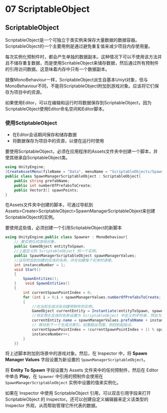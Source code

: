 # 07 ScriptableObject

## ScriptableObject

ScriptableObject是一个可独立于类实例来保存大量数据的数据容器。ScriptableObject的一个主要用例是通过避免重复值来减少项目内存使用量。

每次实例化预制件时，都会产生单独的数据副本。这种情况下可以不使用该方法并且不储存重复数据，而是使用ScritableObject来储存数据，然后通过所有预制件的引用访问数据。这意味着内存中只有一个数据副本。

就像MonoBehaviour一样，ScriptableObject派生自基本Uniyt对象，但与MonoBehaviour不同，不能将ScriptableObject附加到游戏对象。应该将它们保存为项目中的资源。

如果使用Editor，可以在编辑和运行时将数据保存到ScriptableObject，因为ScriptableObject使用Editor命名空间和Editor脚本。

### 使用SctiptableObject

- 在Editor会话期间保存和储存数据
- 将数据保存为项目中的资源，以便在运行时使用

要使用ScriptableObject，必须在应用程序的Assets文件夹中创建一个脚本，并使其继承自ScriptableObject类。

```C#
using UnityEngine;
[CreateAssetMenu(fileName = "Data", menuName = "ScriptableObjects/SpawnManagerScriptableObject", order = 1)]
public class SpawnManagerScriptableObject : ScriptableObject{    
    public string prefabName;   
    public int numberOfPrefabsToCreate;   
    public Vector3[] spawnPoints;
}
```

在Assets文件夹中创建的脚本，可通过导航到Assets>Create>ScriptableObject>SpawnManagerScriptableObjext来创建ScriptableObject的实例。

要使用这些值，必须创建一个引用SctiptableObject的新脚本

```C#
using UnityEngine;public class Spawner : MonoBehaviour{ 
    // 要实例化的游戏对象。   
    public GameObject entityToSpawn; 
    //上面定义的 ScriptableObject 的一个实例。 
    public SpawnManagerScriptableObject spawnManagerValues;    
    //这将附加到创建的实体的名称，并在创建每个实体时递增。   
    int instanceNumber = 1;  
    void Start() 
    {   
        SpawnEntities();   
    }    void SpawnEntities()  
    {    
        int currentSpawnPointIndex = 0;   
        for (int i = 0;i < spawnManagerValues.numberOfPrefabsToCreate; i++)    
        {   
            //在当前生成点处创建预制件的实例。  
            GameObject currentEntity = Instantiate(entityToSpawn, spawnManagerValues.spawnPoints[currentSpawnPointIndex], Quaternion.identity);  
            //将实例化实体的名称设置为 ScriptableObject 中定义的字符串，然后为其附加一个唯一编号。        
            currentEntity.name = spawnManagerValues.prefabName + instanceNumber;    
            // 移动到下一个生成点索引。如果超出范围，则回到起始点。  
            currentSpawnPointIndex = (currentSpawnPointIndex + 1) % spawnManagerValues.spawnPoints.Length;     
            instanceNumber++;
        } 
    }}
```

将上述脚本附加到场景中的游戏对象。然后，在 Inspector 中，将 **Spawn Manager Values** 字段设置为新设置的 `SpawnManagerScriptableObject`。

将 **Entity To Spawn** 字段设置为 Assets 文件夹中的任何预制件，然后在 Editor 中单击 **Play**。在 `Spawner` 中引用的预制件会使用在 `SpawnManagerScriptableObject` 实例中设置的值来实例化。

如果在 Inspector 中使用 ScriptableObject 引用，可以双击引用字段来打开 ScriptableObject 的 Inspector。还可以创建自定义编辑器来定义该类型的 Inspector 外观，从而帮助管理它所代表的数据。

